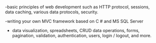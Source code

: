-basic principles of web development such as HTTP protocol, sessions, data caching, various data protocols, security.

-writing your own MVC framework based on C # and MS SQL Server

- data visualization, spreadsheets, CRUD data operations, forms, pagination, validation, authentication, users, 
login / logout, and more.
